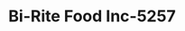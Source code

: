 ---
f_zip-code: 32601
f_state-code: FL
title: Bi-Rite Food Inc-5257
f_phone: 352-376-5895
f_city-only: Gainesville
f_address: 809 North Main Street Gainesville
f_location-unique-id: '5257'
slug: bi-rite-food-inc-5257
updated-on: '2024-05-30T13:46:58.046Z'
created-on: '2024-05-30T13:36:59.803Z'
published-on: '2024-05-30T13:54:32.469Z'
f_city-state: cms/city/gainesville-fl.md
f_company: cms/company/bi-rite-food-inc.md
f_state: cms/state/florida.md
layout: '[payday-loan].html'
tags: payday-loan
---